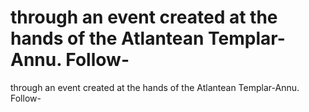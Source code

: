 # through an event created at the hands of the Atlantean Templar-Annu. Follow-

through an event created at the hands of the Atlantean Templar-Annu. Follow-